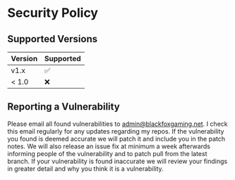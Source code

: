 # Security Policy

## Supported Versions

| Version | Supported          |
| ------- | ------------------ |
|  v1.x   | :white_check_mark: |
| < 1.0   | :x:                |

## Reporting a Vulnerability

Please email all found vulnerabilities to admin@blackfoxgaming.net. I check this email regularly for any updates regarding my repos. If the vulnerability you found is deemed
accurate we will patch it and include you in the patch notes. We will also release an issue fix at minimum a week afterwards informing people of the vulnerability
and to patch pull from the latest branch. If your vulnerability is found inaccurate we will review your findings in greater detail and why you think it is a vulnerability.
